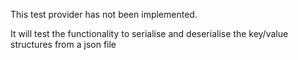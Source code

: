 ﻿This test provider has not been implemented.

It will test the functionality to serialise and deserialise the key/value structures from a json file